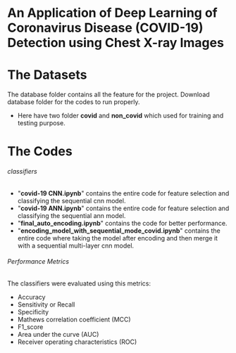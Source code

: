 # An Application of Deep Learning of Coronavirus Disease (COVID-19) Detection using Chest X-ray Images


# The Datasets
The database folder contains all the feature for the project. Download database folder for the codes to run properly.
*	Here have two folder **covid** and **non_covid** which used for training and testing purpose.


# The Codes
######   classifiers
*	"**covid-19 CNN.ipynb**" contains the entire code for feature selection and classifying the sequential cnn model.
*	"**covid-19 ANN.ipynb**" contains the entire code for feature selection and classifying the sequential ann model.
*	"**final_auto_encoding.ipynb**" contains the code for better performance.
*	"**encoding_model_with_sequential_mode_covid.ipynb**" contains the entire code where taking the model after encoding and then merge it     with a sequential multi-layer cnn model.


######   Performance Metrics
The classifiers were evaluated using this metrics:
*	Accuracy
*	Sensitivity or Recall
*	Specificity
*	Mathews correlation coefficient (MCC)
*	F1_score
*	Area under the curve (AUC)
*	Receiver operating characteristics (ROC)

